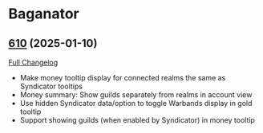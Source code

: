 # Baganator

## [610](https://github.com/Baganator/Baganator/tree/610) (2025-01-10)
[Full Changelog](https://github.com/Baganator/Baganator/compare/609...610) 

- Make money tooltip display for connected realms the same as Syndicator tooltips  
- Money summary: Show guilds separately from realms in account view  
- Use hidden Syndicator data/option to toggle Warbands display in gold tooltip  
- Support showing guilds (when enabled by Syndicator) in money tooltip  
